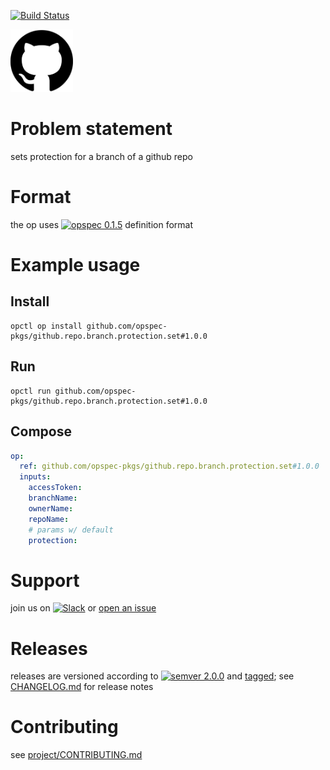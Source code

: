 [![Build Status](https://travis-ci.org/opspec-pkgs/github.repo.branch.protection.set.svg?branch=master)](https://travis-ci.org/opspec-pkgs/github.repo.branch.protection.set)

<img src="icon.svg" alt="icon" height="100px">

# Problem statement

sets protection for a branch of a github repo

# Format

the op uses [![opspec 0.1.5](https://img.shields.io/badge/opspec-0.1.5-brightgreen.svg?colorA=6b6b6b&colorB=fc16be)](https://opspec.io/0.1.5) definition format

# Example usage

## Install

```shell
opctl op install github.com/opspec-pkgs/github.repo.branch.protection.set#1.0.0
```

## Run

```
opctl run github.com/opspec-pkgs/github.repo.branch.protection.set#1.0.0
```

## Compose

```yaml
op:
  ref: github.com/opspec-pkgs/github.repo.branch.protection.set#1.0.0
  inputs:
    accessToken:
    branchName:
    ownerName:
    repoName:
    # params w/ default
    protection:
```

# Support

join us on
[![Slack](https://opctl-slackin.herokuapp.com/badge.svg)](https://opctl-slackin.herokuapp.com/)
or
[open an issue](https://github.com/opspec-pkgs/github.repo.branch.protection.set/issues)

# Releases

releases are versioned according to
[![semver 2.0.0](https://img.shields.io/badge/semver-2.0.0-brightgreen.svg)](http://semver.org/spec/v2.0.0.html)
and [tagged](https://git-scm.com/book/en/v2/Git-Basics-Tagging); see
[CHANGELOG.md](CHANGELOG.md) for release notes

# Contributing

see
[project/CONTRIBUTING.md](https://github.com/opspec-pkgs/project/blob/master/CONTRIBUTING.md)
